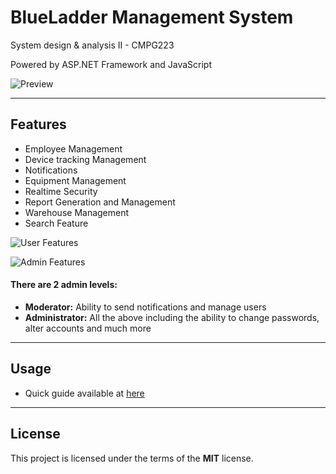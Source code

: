 BlueLadder Management System
============

System design & analysis II - CMPG223

Powered by ASP.NET Framework and JavaScript

![Preview](https://i.imgur.com/koo0AuF.png)

---

## Features
- Employee Management
- Device tracking Management
- Notifications
- Equipment Management
- Realtime Security
- Report Generation and Management
- Warehouse Management
- Search Feature

![User Features](https://i.imgur.com/dk2cWZw.png)

![Admin Features](https://i.imgur.com/anAdPiK.png)


#### There are 2 admin levels:
- **Moderator:** Ability to send notifications and manage users
- **Administrator:** All the above including the ability to change passwords, alter accounts and much more

---

## Usage

- Quick guide available at [here](https://github.com/NanaADuah/BlueladderSystem/blob/0c7b0cf88b5bdfdb287fdd3bc966162ca8918894/Guide.pdf)
---

## License

This project is licensed under the terms of the **MIT** license.
